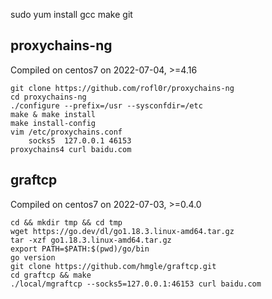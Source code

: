 sudo yum install gcc make git

## proxychains-ng
Compiled on centos7 on 2022-07-04, >=4.16
```shell
git clone https://github.com/rofl0r/proxychains-ng
cd proxychains-ng
./configure --prefix=/usr --sysconfdir=/etc
make & make install
make install-config
vim /etc/proxychains.conf
    socks5  127.0.0.1 46153
proxychains4 curl baidu.com
```

## graftcp
Compiled on centos7 on 2022-07-03, >=0.4.0
```shell
cd && mkdir tmp && cd tmp
wget https://go.dev/dl/go1.18.3.linux-amd64.tar.gz
tar -xzf go1.18.3.linux-amd64.tar.gz
export PATH=$PATH:$(pwd)/go/bin
go version
git clone https://github.com/hmgle/graftcp.git
cd graftcp && make
./local/mgraftcp --socks5=127.0.0.1:46153 curl baidu.com
```